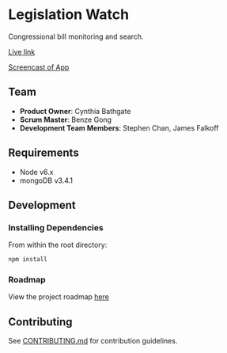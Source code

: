 # Legislation Watch

Congressional bill monitoring and search.

[Live link](http://159.203.239.137:8080/)

[Screencast of App](http://i.imgur.com/XCValfq.gif)

## Team

  - __Product Owner__: Cynthia Bathgate
  - __Scrum Master__: Benze Gong
  - __Development Team Members__: Stephen Chan, James Falkoff

## Requirements

- Node v6.x
- mongoDB v3.4.1

## Development

### Installing Dependencies

From within the root directory:

```sh
npm install
```

### Roadmap

View the project roadmap [here](https://github.com/HR-Proudfoots/proudfoots/issues)

## Contributing

See [CONTRIBUTING.md](_CONTRIBUTING.md) for contribution guidelines.
